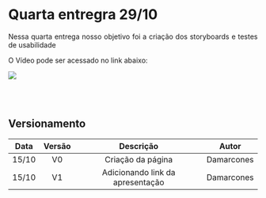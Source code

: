 # Quarta entregra 29/10
<p align = "justify">
Nessa quarta entrega nosso objetivo foi a criação dos storyboards e testes de usabilidade</p>

O Vídeo pode ser acessado no link abaixo:

[<img src="https://img.youtube.com/vi/m9JoCDmCVcw/maxresdefault.jpg">](https://youtu.be/m9JoCDmCVcw)

<br></br>


## Versionamento

| Data | Versão | Descrição | Autor |
|:----:|:------:|:---------:|:-----:|
|15/10 |   V0   |Criação da página|Damarcones|
|15/10 |   V1   |Adicionando link da apresentação|Damarcones|